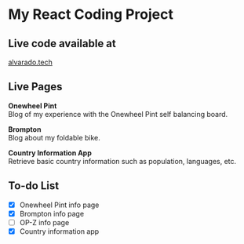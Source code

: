 # My React Coding Project

## Live code available at

[alvarado.tech](https://alvarado.tech/)

## Live Pages

**Onewheel Pint**  
Blog of my experience with the Onewheel Pint self balancing board.

**Brompton**  
Blog about my foldable bike.

**Country Information App**  
Retrieve basic country information such as population, languages, etc.

## To-do List

- [x] Onewheel Pint info page
- [x] Brompton info page
- [ ] OP-Z info page
- [x] Country information app
